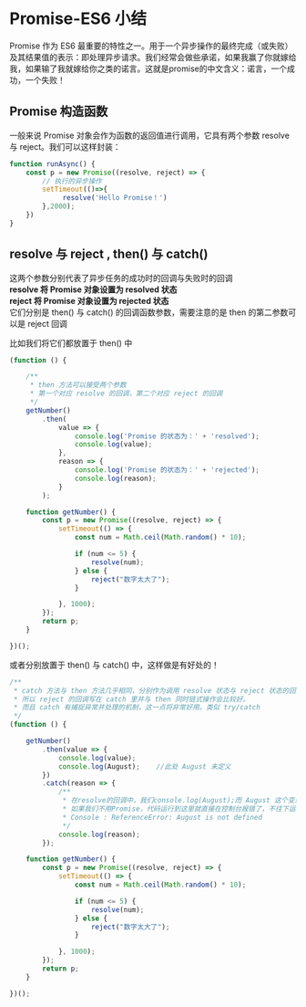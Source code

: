 # Promise-ES6 小结 
Promise 作为 ES6 最重要的特性之一。用于一个异步操作的最终完成（或失败）及其结果值的表示：即处理异步请求。我们经常会做些承诺，如果我赢了你就嫁给我，如果输了我就嫁给你之类的诺言。这就是promise的中文含义：诺言，一个成功，一个失败！

## Promise 构造函数
一般来说 Promise 对象会作为函数的返回值进行调用，它具有两个参数 resolve 与 reject。我们可以这样封装：
```javascript
function runAsync() {
    const p = new Promise((resolve, reject) => {
        // 执行的异步操作
        setTimeout(()=>{
             resolve('Hello Promise！')
        },2000);
    })
}
```

## resolve 与 reject , then() 与 catch()
这两个参数分别代表了异步任务的成功时的回调与失败时的回调  
**resolve 将 Promise 对象设置为 resolved 状态**  
**reject 将 Promise 对象设置为 rejected 状态**  
它们分别是 then() 与 catch() 的回调函数参数，需要注意的是 then 的第二参数可以是 reject 回调

比如我们将它们都放置于 then() 中
```javascript
(function () {

    /**
     * then 方法可以接受两个参数
     * 第一个对应 resolve 的回调，第二个对应 reject 的回调
     */
    getNumber()
        .then(
            value => {
                console.log('Promise 的状态为：' + 'resolved');
                console.log(value);
            },
            reason => {
                console.log('Promise 的状态为：' + 'rejected');
                console.log(reason);
            }
        );

    function getNumber() {
        const p = new Promise((resolve, reject) => {
            setTimeout(() => {
                const num = Math.ceil(Math.random() * 10);

                if (num <= 5) {
                    resolve(num);
                } else {
                    reject("数字太大了");
                }

            }, 1000);
        });
        return p;
    }

})();
``` 

或者分别放置于 then() 与 catch() 中，这样做是有好处的！

```javascript
/**
 * catch 方法与 then 方法几乎相同，分别作为调用 resolve 状态与 reject 状态的回调函数
 * 所以 reject 的回调写在 catch 里并与 then 同时链式操作会比较好。
 * 而且 catch 有捕捉异常并处理的机制，这一点将非常好用。类似 try/catch
 */
(function () {

    getNumber()
        .then(value => {
            console.log(value);
            console.log(August);    //此处 August 未定义
        })
        .catch(reason => {
            /**
             * 在resolve的回调中，我们console.log(August);而 August 这个变量是没有被定义的。
             * 如果我们不用Promise，代码运行到这里就直接在控制台报错了，不往下运行了。但是在这里，会得到这样的结果：
             * Console : ReferenceError: August is not defined
             */
            console.log(reason);
        });

    function getNumber() {
        const p = new Promise((resolve, reject) => {
            setTimeout(() => {
                const num = Math.ceil(Math.random() * 10);

                if (num <= 5) {
                    resolve(num);
                } else {
                    reject("数字太大了");
                }

            }, 1000);
        });
        return p;
    }

})();
```